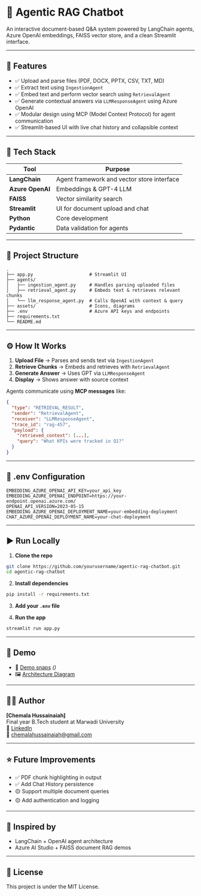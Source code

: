 
# 📄 Agentic RAG Chatbot

An interactive document-based Q&A system powered by LangChain agents, Azure OpenAI embeddings, FAISS vector store, and a clean Streamlit interface.

---

## 🚀 Features

- ✅ Upload and parse files (PDF, DOCX, PPTX, CSV, TXT, MD)
- ✅ Extract text using `IngestionAgent`
- ✅ Embed text and perform vector search using `RetrievalAgent`
- ✅ Generate contextual answers via `LLMResponseAgent` using Azure OpenAI
- ✅ Modular design using MCP (Model Context Protocol) for agent communication
- ✅ Streamlit-based UI with live chat history and collapsible context

---

## 🧠 Tech Stack

| Tool | Purpose |
|------|---------|
| **LangChain** | Agent framework and vector store interface |
| **Azure OpenAI** | Embeddings & GPT-4 LLM |
| **FAISS** | Vector similarity search |
| **Streamlit** | UI for document upload and chat |
| **Python** | Core development |
| **Pydantic** | Data validation for agents |

---

## 📂 Project Structure

```
.
├── app.py                     # Streamlit UI
├── agents/
│   ├── ingestion_agent.py     # Handles parsing uploaded files
│   ├── retrieval_agent.py     # Embeds text & retrieves relevant chunks
│   └── llm_response_agent.py  # Calls OpenAI with context & query
├── assets/                    # Icons, diagrams
├── .env                       # Azure API keys and endpoints
├── requirements.txt
└── README.md
```

---

## ⚙️ How It Works

1. **Upload File** → Parses and sends text via `IngestionAgent`
2. **Retrieve Chunks** → Embeds and retrieves with `RetrievalAgent`
3. **Generate Answer** → Uses GPT via `LLMResponseAgent`
4. **Display** → Shows answer with source context

Agents communicate using **MCP messages** like:
```json
{
  "type": "RETRIEVAL_RESULT",
  "sender": "RetrievalAgent",
  "receiver": "LLMResponseAgent",
  "trace_id": "rag-457",
  "payload": {
    "retrieved_context": [...],
    "query": "What KPIs were tracked in Q1?"
  }
}
```

---

## 🔐 .env Configuration

```env
EMBEDDING_AZURE_OPENAI_API_KEY=your_api_key
EMBEDDING_AZURE_OPENAI_ENDPOINT=https://your-endpoint.openai.azure.com/
OPENAI_API_VERSION=2023-05-15
EMBEDDING_AZURE_OPENAI_DEPLOYMENT_NAME=your-embedding-deployment
CHAT_AZURE_OPENAI_DEPLOYMENT_NAME=your-chat-deployment
```

---

## ▶️ Run Locally

1. **Clone the repo**
```bash
git clone https://github.com/yourusername/agentic-rag-chatbot.git
cd agentic-rag-chatbot
```

2. **Install dependencies**
```bash
pip install -r requirements.txt
```

3. **Add your `.env` file**

4. **Run the app**
```bash
streamlit run app.py
```

---

## 🧪 Demo

- 📸 [Demo snaps](#) *()*
- 🖼️ [Architecture Diagram](assets/architecture.png) 

---

## 🙋‍♂️ Author

**[Chemala Hussainaiah]**  
Final year B.Tech student at Marwadi University  
🔗 [LinkedIn](www.linkedin.com/in/chemala-hussainaiah-95bab7359)  
📧 chemalahussainaiah@gmail.com

---

## ⭐ Future Improvements

- ✅ PDF chunk highlighting in output
- ✅ Add Chat History persistence
- 🟡 Support multiple document queries
- 🟡 Add authentication and logging

---

## 🧠 Inspired by

- LangChain + OpenAI agent architecture
- Azure AI Studio + FAISS document RAG demos

---

## 📝 License

This project is under the MIT License.
